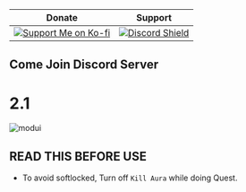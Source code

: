 | Donate | Support |
|-------|------|
| [![Support Me on Ko-fi](https://ko-fi.com/img/githubbutton_sm.svg)](https://ko-fi.com/alyamasha) | [![Discord Shield](https://discord.com/api/guilds/1330497624482123818/widget.png?style=shield)](https://discord.gg/blackshores) |

## Come Join Discord Server

# 2.1
![modui](https://github.com/user-attachments/assets/03edf240-d03b-4a54-9e25-c1582bbd4065)

## READ THIS BEFORE USE
- To avoid softlocked, Turn off `Kill Aura` while doing Quest.
